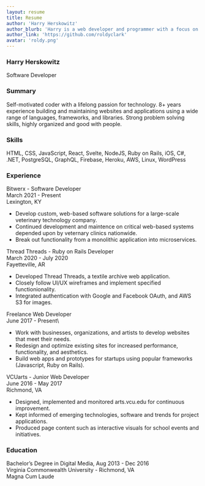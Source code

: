 ```yaml
---
layout: resume
title: Resume
author: 'Harry Herskowitz'
author_blurb: 'Harry is a web developer and programmer with a focus on using technology to empower local artists and communities'
author_link: 'https://github.com/roldyclark'
avatar: 'roldy.png'
---
```


### Harry Herskowitz

Software Developer

### Summary

Self-motivated coder with a lifelong passion for technology. 8+ years experience building and maintaining websites and applications using a wide range of languages, frameworks, and libraries. Strong problem solving skills, highly organized and good with people.

### Skills

HTML, CSS, JavaScript, React, Svelte, NodeJS, Ruby on Rails, iOS, C#, .NET, PostgreSQL, GraphQL, Firebase, Heroku, AWS, Linux, WordPress

### Experience

Bitwerx - Software Developer\
March 2021 - Present\
Lexington, KY

- Develop custom, web-based software solutions for a large-scale veterinary technology company.
- Continued development and maintence on critical web-based systems depended upon by veternary clinics nationwide.
- Break out functionality from a monolithic application into microservices.

Thread Threads - Ruby on Rails Developer\
March 2020 - July 2020\
Fayetteville, AR

- Developed Thread Threads, a textile archive web application.
- Closely follow UI/UX wireframes and implement specified functionionality.
- Integrated authentication with Google and Facebook OAuth, and AWS S3 for images.

Freelance Web Developer\
June 2017 - Present\

- Work with businesses, organizations, and artists to develop websites that meet their needs.
- Redesign and optimize existing sites for increased performance, functionality, and aesthetics.
- Build web apps and prototypes for startups using popular frameworks (Javascript, Ruby on Rails).

VCUarts - Junior Web Developer\
June 2016 - May 2017\
Richmond, VA

- Designed, implemented and monitored arts.vcu.edu for continuous improvement.
- Kept informed of emerging technologies, software and trends for project applications.
- Produced page content such as interactive visuals for school events and initiatives.

### Education

Bachelor’s Degree in Digital Media, Aug 2013 - Dec 2016\
Virginia Commonwealth University - Richmond, VA\
Magna Cum Laude
